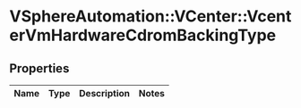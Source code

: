 # VSphereAutomation::VCenter::VcenterVmHardwareCdromBackingType

## Properties
Name | Type | Description | Notes
------------ | ------------- | ------------- | -------------


